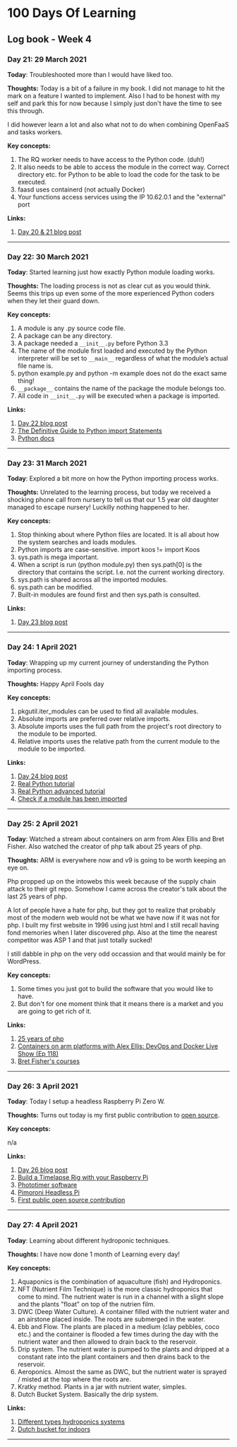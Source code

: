 # 100 Days Of Learning

## Log book - Week 4

### Day 21: 29 March 2021

**Today**: Troubleshooted more than I would have liked too.

**Thoughts:** Today is a bit of a failure in my book. I did not manage to hit the mark on a feature I wanted to implement. Also I had to be honest with my self and park this for now because I simply just don't have the time to see this through.

I did however learn a lot and also what not to do when combining OpenFaaS and tasks workers.

**Key concepts:**

1. The RQ worker needs to have access to the Python code. (duh!)
2. It also needs to be able to access the module in the correct way. Correct directory etc. for Python to be able to load the code for the task to be executed.
3. faasd uses containerd (not actually Docker)
4. Your functions access services using the IP 10.62.0.1 and the "external" port 

**Links:**

1. [Day 20 & 21 blog post](https://andrejacobs.org/100-days-challenge/100-days-of-learning-day-20-21-you-win-some-you-lose-some/)

---

### Day 22: 30 March 2021

**Today**: Started learning just how exactly Python module loading works.

**Thoughts:** The loading process is not as clear cut as you would think. Seems this trips up even some of the more experienced Python coders when they let their guard down.

**Key concepts:**

1. A module is any .py source code file.
2. A package can be any directory.
3. A package needed a `__init__.py` before Python 3.3
4. The name of the module first loaded and executed by the Python interpreter will be set to `__main__` regardless of what the module’s actual file name is.
5. python example.py and python -m example does not do the exact same thing!
6. `__package__` contains the name of the package the module belongs too.
7. All code in `__init__.py` will be executed when a package is imported.

**Links:**

1. [Day 22 blog post](https://andrejacobs.org/100-days-challenge/100-days-of-learning-day-22-understanding-the-python-importing-process/)
2. [The Definitive Guide to Python import Statements](https://chrisyeh96.github.io/2017/08/08/definitive-guide-python-imports.html)
3. [Python docs](https://docs.python.org/3/reference/import.html)

---

### Day 23: 31 March 2021

**Today**: Explored a bit more on how the Python importing process works.

**Thoughts:** Unrelated to the learning process, but today we received a shocking phone call from nursery to tell us that our 1.5 year old daughter managed to escape nursery! Luckilly nothing happened to her.

**Key concepts:**

1. Stop thinking about where Python files are located. It is all about how the system searches and loads modules.
2. Python imports are case-sensitive. import koos != import Koos
3. sys.path is mega important.
4. When a script is run (python module.py) then sys.path[0] is the directory that contains the script. I.e. not the current working directory.
5. sys.path is shared across all the imported modules.
6. sys.path can be modified.
7. Built-in modules are found first and then sys.path is consulted.

**Links:**

1. [Day 23 blog post](https://andrejacobs.org/100-days-challenge/100-days-of-learning-day-23-more-exploring-of-the-python-importing-process/)

---

### Day 24: 1 April 2021

**Today**: Wrapping up my current journey of understanding the Python importing process.

**Thoughts:** Happy April Fools day

**Key concepts:**

1. pkgutil.iter_modules can be used to find all available modules.
2. Absolute imports are preferred over relative imports.
3. Absolute imports uses the full path from the project's root directory to the module to be imported.
4. Relative imports uses the relative path from the current module to the module to be imported.

**Links:**

1. [Day 24 blog post](https://andrejacobs.org/100-days-challenge/100-days-of-learning-day-24-wrapping-up-on-the-python-importing-process/)
2. [Real Python tutorial](https://realpython.com/python-modules-packages/)
3. [Real Python advanced tutorial](https://realpython.com/python-import/)
4. [Check if a module has been imported](https://stackoverflow.com/questions/30483246/how-to-check-if-a-python-module-has-been-imported)

---

### Day 25: 2 April 2021

**Today**: Watched a stream about containers on arm from Alex Ellis and Bret Fisher. Also watched the creator of php talk about 25 years of php.

**Thoughts:** ARM is everywhere now and v9 is going to be worth keeping an eye on.

Php propped up on the intowebs this week because of the supply chain attack to their git repo. Somehow I came across the creator's talk about the last 25 years of php.

A lot of people have a hate for php, but they got to realize that probably most of the modern web would not be what we have now if it was not for php. I built my first website in 1996 using just html and I still recall having fond memories when I later discovered php. Also at the time the nearest competitor was ASP 1 and that just totally sucked!

I still dabble in php on the very odd occassion and that would mainly be for WordPress.

**Key concepts:**

1. Some times you just got to build the software that you would like to have.
2. But don't for one moment think that it means there is a market and you are going to get rich of it.

**Links:**

1. [25 years of php](https://www.youtube.com/watch?v=wCZ5TJCBWMg&t=1748s)
2. [Containers on arm platforms with Alex Ellis: DevOps and Docker Live Show (Ep 118)](https://www.youtube.com/watch?v=xBl67nmrTOI&t=3s)
3. [Bret Fisher's courses](https://www.bretfisher.com/courses/)

---

### Day 26: 3 April 2021

**Today**: Today I setup a headless Raspberry Pi Zero W.

**Thoughts:** Turns out today is my first public contribution to [open source](https://github.com/joemasilotti/HTTP-Client).

**Key concepts:**

n/a

**Links:**

1. [Day 26 blog post](https://andrejacobs.org/100-days-challenge/setting-up-a-headless-raspberry-pi-zero-w-with-raspberry-pi-os-lite/)
2. [Build a Timelapse Rig with your Raspberry Pi](https://blog.alexellis.io/raspberry-pi-timelapse/)
3. [Phototimer software](https://github.com/alexellis/phototimer)
4. [Pimoroni Headless Pi](https://learn.pimoroni.com/tutorial/sandyj/setting-up-a-headless-pi)
5. [First public open source contribution](https://twitter.com/joemasilotti/status/1378356813159010315)

---

### Day 27: 4 April 2021

**Today**: Learning about different hydroponic techniques.

**Thoughts:** I have now done 1 month of Learning every day!

**Key concepts:**

1. Aquaponics is the combination of aquaculture (fish) and Hydroponics.
2. NFT (Nutrient Film Technique) is the more classic hydroponics that come to mind. The nutrient water is run in a channel with a slight slope and the plants "float" on top of the nutrien film.
3. DWC (Deep Water Culture). A container filled with the nutrient water and an airstone placed inside. The roots are submerged in the water.
4. Ebb and Flow. The plants are placed in a medium (clay pebbles, coco etc.) and the container is flooded a few times during the day with the nutrient water and then allowed to drain back to the reservoir.
5. Drip system. The nutrient water is pumped to the plants and dripped at a constant rate into the plant containers and then drains back to the reservoir.
6. Aeroponics. Almost the same as DWC, but the nutrient water is sprayed / misted at the top where the roots are.
7. Kratky method. Plants in a jar with nutrient water, simples.
8. Dutch Bucket System. Basically the drip system.

**Links:**

1. [Different types hydroponics systems](https://www.nosoilsolutions.com/6-different-types-hydroponic-systems/)
2. [Dutch bucket for indoors](https://momsindoorgarden.com/2019/06/18/dutch-bucket-for-indoor-vegetable/)

---
